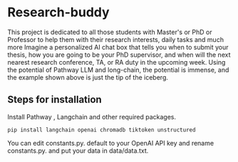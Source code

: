 # Research-buddy
This project is dedicated to all those students with Master's or PhD or Professor to help them with their research interests, daily tasks and much more
Imagine a personalized AI chat box that tells you when to submit your thesis, how you are going to be your PhD supervisor, and when will the next nearest research conference, TA, or RA duty in the upcoming week.
Using the potential of Pathway LLM and long-chain, the potential is immense, and the example shown above is just the tip of the iceberg.
## Steps for installation
Install Pathway , Langchain and other required packages.
```
pip install langchain openai chromadb tiktoken unstructured
```
You can edit constants.py. default to your OpenAI API key and rename constants.py. and put your data in data/data.txt.

